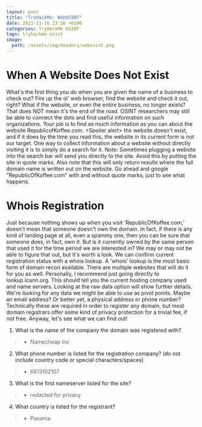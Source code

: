 ```yaml
---
layout: post
title: "TryHackMe: WebOSINT"
date: 2023-11-16 23:56 +0100
categories: TryHackMe OSINT
tags: tryhackme osint
image:
  path: /assets/img/headers/webosint.png
---
```


# When A Website Does Not Exist

What's the first thing you do when you are given the name of a business to check out? Fire up the ol' web browser, find the website and check it out, right?
What if the website, or even the entire business, no longer exists?
That does NOT mean it's the end of the road.
OSINT researchers may still be able to connect the dots and find useful information on such organizations.
Your job is to find as much information as you can about the website RepublicofKoffee.com.
\<Spoiler alert\> the website doesn't exist, and if it does by the time you read this, the website in its current form is not our target.
One way to collect information about a website without directly visiting it is to simply do a search for it.
Note: Sometimes plugging a website into the search bar will send you directly to the site. Avoid this by putting the site in quote marks. Also note that this will only return results where the full domain name is written out on the website.
Go ahead and google "RepublicOfKoffee.com" with and without quote marks, just to see what happens.

# Whois Registration
Just because nothing shows up when you visit 'RepublicOfKoffee.com,' doesn't mean that someone doesn't own the domain. In fact, if there is any kind of landing page at all, even a spammy one, then you can be sure that someone does, in fact, own it. But is it currently owned by the same person that used it for the time period we are interested in? We may or may not be able to figure that out, but it's worth a look.
We can confirm current registration status with a whois lookup.
A 'whois' lookup is the most basic form of domain recon available. There are multiple websites that will do it for you as well.
Personally, I recommend just going directly to lookup.icann.org. This should tell you the current hosting company used and name servers. Looking at the raw data option will show further details.
We're looking for any data we might be able to use as pivot points. Maybe an email address? Or better yet, a physical address or phone number?
Technically these are required in order to register any domain, but most domain registrars offer some kind of privacy protection for a trivial fee, if not free.
Anyway, let's see what we can find out!

1. What is the name of the company the domain was registered with?
>- Namecheap Inc

2. What phone number is listed for the registration company? (do not include country code or special characters/spaces)
>- 6613102107

3. What is the first nameserver listed for the site?
>- redacted for privacy

4. What country is listed for the registrant?
>- Panama